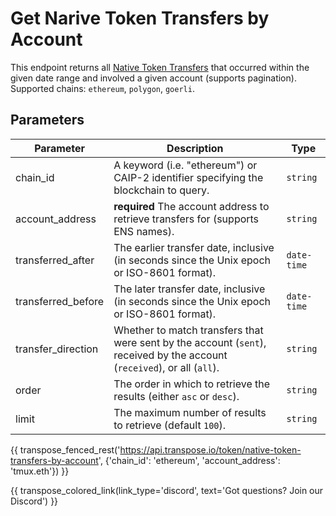# Get Narive Token Transfers by Account

This endpoint returns all [Native Token Transfers](../models/native_token_transfer_model.md) that occurred within the given date range and involved a given account (supports pagination). Supported chains: `ethereum`, `polygon`, `goerli`.

## Parameters
| Parameter     | Description                                                                          | Type     | 
|---------------|--------------------------------------------------------------------------------------|----------|
| chain_id      | A keyword (i.e. "ethereum") or CAIP-2 identifier specifying the blockchain to query. | `string` | 
| account_address | **required** The account address to retrieve transfers for (supports ENS names).   | `string` | 
| transferred_after | The earlier transfer date, inclusive (in seconds since the Unix epoch or ISO-8601 format).   | `date-time` | 
| transferred_before | The later transfer date, inclusive (in seconds since the Unix epoch or ISO-8601 format).   | `date-time` | 
| transfer_direction | Whether to match transfers that were sent by the account (`sent`), received by the account (`received`), or all (`all`).   | `string` | 
| order | The order in which to retrieve the results (either `asc` or `desc`).   | `string` | 
| limit | The maximum number of results to retrieve (default `100`). | `string` |

{{ transpose_fenced_rest('https://api.transpose.io/token/native-token-transfers-by-account', {'chain_id': 'ethereum', 'account_address': 'tmux.eth'}) }}

{{ transpose_colored_link(link_type='discord', text='Got questions?  Join our Discord') }}
